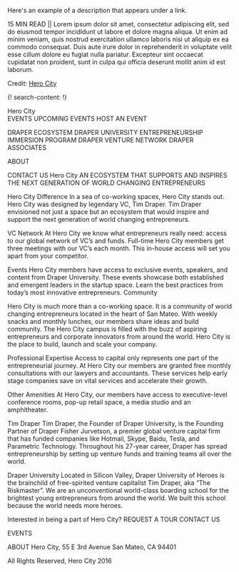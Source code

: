 Here's an example of a description that appears under a link.

15 MIN READ || Lorem ipsum dolor sit amet, consectetur adipiscing elit, sed do eiusmod tempor incididunt ut labore et dolore magna aliqua. Ut enim ad minim veniam, quis nostrud exercitation ullamco laboris nisi ut aliquip ex ea commodo consequat. Duis aute irure dolor in reprehenderit in voluptate velit esse cillum dolore eu fugiat nulla pariatur. Excepteur sint occaecat cupidatat non proident, sunt in culpa qui officia deserunt mollit anim id est laborum.

Credit: [Hero City](http://www.herocity.com/)

{! search-content: !}



Hero City	
EVENTS
UPCOMING EVENTS
HOST AN EVENT
 
DRAPER ECOSYSTEM
DRAPER UNIVERSITY
ENTREPRENEURSHIP IMMERSION PROGRAM
DRAPER VENTURE NETWORK
DRAPER ASSOCIATES
 
ABOUT
 
CONTACT US
Hero City
AN ECOSYSTEM THAT SUPPORTS AND INSPIRES THE NEXT GENERATION OF WORLD CHANGING ENTREPRENEURS


Hero City Difference
In a sea of co-working spaces, Hero City stands out.  Hero City was designed by legendary VC, Tim Draper.  Tim Draper envisioned not just a space but an ecosystem that would inspire and support the next generation of world changing entrepreneurs.

VC Network
At Hero City we know what entrepreneurs really need: access to our global network of VC’s and funds.  Full-time Hero City members get three meetings with our VC’s each month.  This in-house access will set you apart from your competitor.

Events
Hero City members have access to exclusive events, speakers, and content from Draper University.  These events showcase both established and emergent leaders in the startup space.  Learn the best practices from today’s most innovative entrepreneurs.
Community

Hero City is much more than a co-working space.  It is a community of world changing entrepreneurs located in the heart of San Mateo.  With weekly snacks and monthly lunches, our members share ideas and build community.  The Hero City campus is filled with the buzz of aspiring entrepreneurs and corporate innovators from around the world.  Hero City is the place to build, launch and scale your company.

Professional Expertise
Access to capital only represents one part of the entrepreneurial journey.  At Hero City our members are granted free monthly consultations with our lawyers and accountants.  These services help early stage companies save on vital services and accelerate their growth.  

Other Amenities
At Hero City, our members have access to executive-level conference rooms, pop-up retail space, a media studio and an amphitheater.


Tim Draper
Tim Draper, the Founder of Draper University, is the Founding Partner of Draper Fisher Jurvetson, a premier global venture capital firm that has funded companies like Hotmail, Skype, Baidu, Tesla, and Parametric Technology. Throughout his 27-year career, Draper has spread entrepreneurship by setting up venture funds and training teams all over the world.


Draper University
Located in Silicon Valley, Draper University of Heroes is the brainchild of free-spirited venture capitalist Tim Draper, aka “The Riskmaster”. We are an unconventional world-class boarding school for the brightest young entrepreneurs from around the world. We built this school because the world needs more heroes.


Interested in being a part of Hero City?
REQUEST A TOUR
CONTACT US
 
EVENTS
 
ABOUT
Hero City, 55 E 3rd Avenue
San Mateo, CA 94401

All Rights Reserved, Hero City 2016
